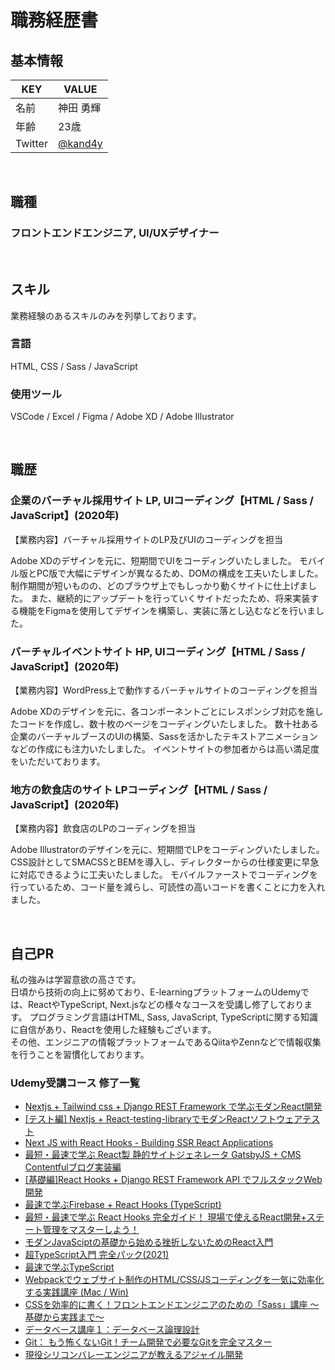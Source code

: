 # 職務経歴書

## 基本情報

|  KEY  |  VALUE  |
| ---- | ---- |
|  名前  |  神田 勇輝  |
|  年齢  |  23歳  |
|  Twitter  |  [@kand4y](https://twitter.com/kand4y)  |

<br />

## 職種
### フロントエンドエンジニア, UI/UXデザイナー

<br />

## スキル
業務経験のあるスキルのみを列挙しております。

### 言語
HTML, CSS / Sass / JavaScript

### 使用ツール
VSCode / Excel / Figma / Adobe XD / Adobe Illustrator

<br />

## 職歴
### 企業のバーチャル採用サイト LP, UIコーディング【HTML / Sass / JavaScript】(2020年)
【業務内容】バーチャル採用サイトのLP及びUIのコーディングを担当

Adobe XDのデザインを元に、短期間でUIをコーディングいたしました。
モバイル版とPC版で大幅にデザインが異なるため、DOMの構成を工夫いたしました。
制作期間が短いものの、どのブラウザ上でもしっかり動くサイトに仕上げました。
また、継続的にアップデートを行っていくサイトだったため、将来実装する機能をFigmaを使用してデザインを構築し、実装に落とし込むなどを行いました。

### バーチャルイベントサイト HP, UIコーディング【HTML / Sass / JavaScript】(2020年)
【業務内容】WordPress上で動作するバーチャルサイトのコーディングを担当

Adobe XDのデザインを元に、各コンポーネントごとにレスポンシブ対応を施したコードを作成し、数十枚のページをコーディングいたしました。
数十社ある企業のバーチャルブースのUIの構築、Sassを活かしたテキストアニメーションなどの作成にも注力いたしました。
イベントサイトの参加者からは高い満足度をいただいております。

### 地方の飲食店のサイト LPコーディング【HTML / Sass / JavaScript】(2020年)
【業務内容】飲食店のLPのコーディングを担当

Adobe Illustratorのデザインを元に、短期間でLPをコーディングいたしました。
CSS設計としてSMACSSとBEMを導入し、ディレクターからの仕様変更に早急に対応できるように工夫いたしました。
モバイルファーストでコーディングを行っているため、コード量を減らし、可読性の高いコードを書くことに力を入れました。

<br />

## 自己PR
私の強みは学習意欲の高さです。<br />
日頃から技術の向上に努めており、E-learningプラットフォームのUdemyでは、ReactやTypeScript, Next.jsなどの様々なコースを受講し修了しております。
プログラミング言語はHTML, Sass, JavaScript, TypeScriptに関する知識に自信があり、Reactを使用した経験もございます。<br />
その他、エンジニアの情報プラットフォームであるQiitaやZennなどで情報収集を行うことを習慣化しております。

### Udemy受講コース 修了一覧
- [Nextjs + Tailwind css + Django REST Framework で学ぶモダンReact開発](https://www.udemy.com/certificate/UC-93eebf78-db48-4f28-a50e-6623baf857bf/)
- [[テスト編] Nextjs + React-testing-libraryでモダンReactソフトウェアテスト](https://www.udemy.com/certificate/UC-0f912dc1-83a1-4cae-8103-ed34f0f524bd/)
- [Next JS with React Hooks - Building SSR React Applications](https://www.udemy.com/course/next-js-react-hooks/)
- [最短・最速で学ぶ React製 静的サイトジェネレータ GatsbyJS + CMS Contentfulブログ実装編](https://www.udemy.com/certificate/UC-046b9855-18f2-4beb-bdbf-84afe79c541b/)
- [[基礎編]React Hooks + Django REST Framework API でフルスタックWeb開発](https://www.udemy.com/certificate/UC-449b965f-7ff1-4211-89d1-47ad9f624de6/)
- [最速で学ぶFirebase + React Hooks (TypeScript)](https://www.udemy.com/course/firebasereact-hookstypescript-todo/)
- [最短・最速で学ぶ React Hooks 完全ガイド！ 現場で使えるReact開発+ステート管理をマスターしよう！](https://www.udemy.com/certificate/UC-1f770647-2608-4c33-9d0e-d21b15526d9e/)
- [モダンJavaSciptの基礎から始める挫折しないためのReact入門](https://www.udemy.com/certificate/UC-5cc413e0-9e6d-46fc-9a45-6f8f3ed18c64/)
- [超TypeScript入門 完全パック(2021)](https://www.udemy.com/certificate/UC-bd35b17d-734d-4876-85e5-fb082005cdd3/)
- [最速で学ぶTypeScript](https://www.udemy.com/course/typescript-react-frontend/)
- [Webpackでウェブサイト制作のHTML/CSS/JSコーディングを一気に効率化する実践講座 (Mac / Win)](https://www.udemy.com/certificate/UC-d57ff3e5-8028-44a0-88de-4450310c3098/)
- [CSSを効率的に書く！フロントエンドエンジニアのための「Sass」講座 ～基礎から実践まで～](https://www.udemy.com/certificate/UC-9a60bb33-9c67-4283-9741-aa746db346f6/)
- [データベース講座１：データベース論理設計](https://www.udemy.com/certificate/UC-608ebcff-0874-4e68-8a97-c79ab5747d7f/)
- [Git： もう怖くないGit！チーム開発で必要なGitを完全マスター](https://www.udemy.com/certificate/UC-000c0750-d61d-43a2-a9e5-c5dad3091211/)
- [現役シリコンバレーエンジニアが教えるアジャイル開発](https://www.udemy.com/certificate/UC-8d9cb99e-85ae-4d0f-bdd3-04630a0ec4a1/)
